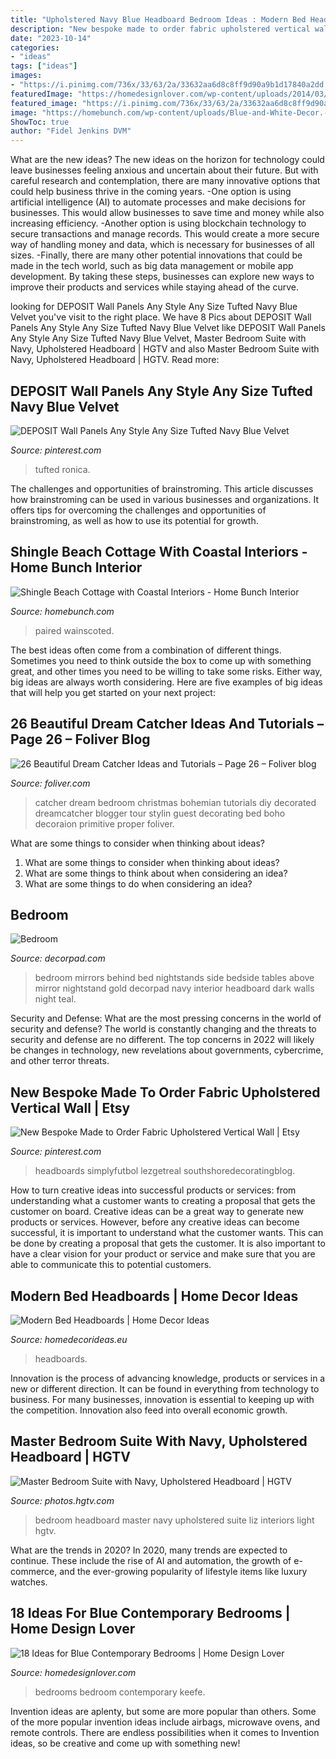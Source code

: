 ```yaml
---
title: "Upholstered Navy Blue Headboard Bedroom Ideas : Modern Bed Headboards"
description: "New bespoke made to order fabric upholstered vertical wall"
date: "2023-10-14"
categories:
- "ideas"
tags: ["ideas"]
images:
- "https://i.pinimg.com/736x/33/63/2a/33632aa6d8c8ff9d90a9b1d17840a2dd.jpg"
featuredImage: "https://homedesignlover.com/wp-content/uploads/2014/03/5-keller.jpg"
featured_image: "https://i.pinimg.com/736x/33/63/2a/33632aa6d8c8ff9d90a9b1d17840a2dd.jpg"
image: "https://homebunch.com/wp-content/uploads/Blue-and-White-Decor.-Bedroom-with-Blue-and-white-decor.-Morrison-Fairfax-Interiors-.jpg"
ShowToc: true
author: "Fidel Jenkins DVM"
---
```



What are the new ideas?
The new ideas on the horizon for technology could leave businesses feeling anxious and uncertain about their future. But with careful research and contemplation, there are many innovative options that could help business thrive in the coming years. 
-One option is using artificial intelligence (AI) to automate processes and make decisions for businesses. This would allow businesses to save time and money while also increasing efficiency. 
-Another option is using blockchain technology to secure transactions and manage records. This would create a more secure way of handling money and data, which is necessary for businesses of all sizes. 
-Finally, there are many other potential innovations that could be made in the tech world, such as big data management or mobile app development. By taking these steps, businesses can explore new ways to improve their products and services while staying ahead of the curve.

	

		
looking for DEPOSIT Wall Panels Any Style Any Size Tufted Navy Blue Velvet you've visit to the right place. We have 8 Pics about DEPOSIT Wall Panels Any Style Any Size Tufted Navy Blue Velvet like DEPOSIT Wall Panels Any Style Any Size Tufted Navy Blue Velvet, Master Bedroom Suite with Navy, Upholstered Headboard | HGTV and also Master Bedroom Suite with Navy, Upholstered Headboard | HGTV. Read more:
		
    
## DEPOSIT Wall Panels Any Style Any Size Tufted Navy Blue Velvet

<img loading=lazy src="https://i.pinimg.com/736x/c8/8e/71/c88e71baf68a4f2bdac7983ff807b133.jpg" onerror="this.onerror=null;this.src='https://tse3.mm.bing.net/th?id=OIP.8vMDP9Sj9YSOC-mSoMNmUQHaJx&amp;pid=15.1';" alt="DEPOSIT Wall Panels Any Style Any Size Tufted Navy Blue Velvet">

_Source: pinterest.com_

>tufted ronica. 

	

The challenges and opportunities of brainstroming.
This article discusses how brainstroming can be used in various businesses and organizations. It offers tips for overcoming the challenges and opportunities of brainstroming, as well as how to use its potential for growth.

    
## Shingle Beach Cottage With Coastal Interiors - Home Bunch Interior

<img loading=lazy src="https://homebunch.com/wp-content/uploads/Blue-and-White-Decor.-Bedroom-with-Blue-and-white-decor.-Morrison-Fairfax-Interiors-.jpg" onerror="this.onerror=null;this.src='https://tse2.mm.bing.net/th?id=OIP.RmHErxvxdAY_SxpH6zNhSgHaLM&amp;pid=15.1';" alt="Shingle Beach Cottage with Coastal Interiors - Home Bunch Interior">

_Source: homebunch.com_

>paired wainscoted. 

	

The best ideas often come from a combination of different things. Sometimes you need to think outside the box to come up with something great, and other times you need to be willing to take some risks. Either way, big ideas are always worth considering. Here are five examples of big ideas that will help you get started on your next project: 

    
## 26 Beautiful Dream Catcher Ideas And Tutorials – Page 26 – Foliver Blog

<img loading=lazy src="http://www.foliver.com/wp-content/uploads/2016/11/26-Bohemian-Bedroom-Decorated-with-Dream-catcher.jpg" onerror="this.onerror=null;this.src='https://tse4.mm.bing.net/th?id=OIP.aHw4qnlLrynC4YW28bFc0wHaLH&amp;pid=15.1';" alt="26 Beautiful Dream Catcher Ideas and Tutorials – Page 26 – Foliver blog">

_Source: foliver.com_

>catcher dream bedroom christmas bohemian tutorials diy decorated dreamcatcher blogger tour stylin guest decorating bed boho decoraion primitive proper foliver. 

	

What are some things to consider when thinking about ideas?
1. What are some things to consider when thinking about ideas?
2. What are some things to think about when considering an idea?
3. What are some things to do when considering an idea?

    
## Bedroom

<img loading=lazy src="https://cdn.decorpad.com/photos/2009/04/27/c7096c14d59a.jpg" onerror="this.onerror=null;this.src='https://tse2.mm.bing.net/th?id=OIP.1xHZdTCuQyp4dMcmulI3XQHaHa&amp;pid=15.1';" alt="Bedroom">

_Source: decorpad.com_

>bedroom mirrors behind bed nightstands side bedside tables above mirror nightstand gold decorpad navy interior headboard dark walls night teal. 

	

Security and Defense: What are the most pressing concerns in the world of security and defense?
The world is constantly changing and the threats to security and defense are no different. The top concerns in 2022 will likely be changes in technology, new revelations about governments, cybercrime, and other terror threats.

    
## New Bespoke Made To Order Fabric Upholstered Vertical Wall | Etsy

<img loading=lazy src="https://i.pinimg.com/736x/33/63/2a/33632aa6d8c8ff9d90a9b1d17840a2dd.jpg" onerror="this.onerror=null;this.src='https://tse3.mm.bing.net/th?id=OIP.df4rT15Bn2Ew4hw2pO28AwHaEx&amp;pid=15.1';" alt="New Bespoke Made to Order Fabric Upholstered Vertical Wall | Etsy">

_Source: pinterest.com_

>headboards simplyfutbol lezgetreal southshoredecoratingblog. 

	

How to turn creative ideas into successful products or services: from understanding what a customer wants to creating a proposal that gets the customer on board.
Creative ideas can be a great way to generate new products or services. However, before any creative ideas can become successful, it is important to understand what the customer wants. This can be done by creating a proposal that gets the customer. It is also important to have a clear vision for your product or service and make sure that you are able to communicate this to potential customers.

    
## Modern Bed Headboards | Home Decor Ideas

<img loading=lazy src="https://www.homedecorideas.eu/wp-content/uploads/2015/02/tEQSCDMf8hXx1.jpg" onerror="this.onerror=null;this.src='https://tse2.mm.bing.net/th?id=OIP.qYn74Mg8Mi3_7wB98fZ-lwHaF8&amp;pid=15.1';" alt="Modern Bed Headboards | Home Decor Ideas">

_Source: homedecorideas.eu_

>headboards. 

	

Innovation is the process of advancing knowledge, products or services in a new or different direction. It can be found in everything from technology to business. For many businesses, innovation is essential to keeping up with the competition. Innovation also feed into overall economic growth.

    
## Master Bedroom Suite With Navy, Upholstered Headboard | HGTV

<img loading=lazy src="https://hgtvhome.sndimg.com/content/dam/images/hgtv/fullset/2015/6/11/0/Liz-Light-Interiors_Hotel-Chic-Master-Bedroom-Suite_3.jpg.rend.hgtvcom.966.644.suffix/1434055087150.jpeg" onerror="this.onerror=null;this.src='https://tse4.mm.bing.net/th?id=OIP.ZnHy744KzB6KSFbGuilLPgHaE8&amp;pid=15.1';" alt="Master Bedroom Suite with Navy, Upholstered Headboard | HGTV">

_Source: photos.hgtv.com_

>bedroom headboard master navy upholstered suite liz interiors light hgtv. 

	

What are the trends in 2020?
In 2020, many trends are expected to continue. These include the rise of AI and automation, the growth of e-commerce, and the ever-growing popularity of lifestyle items like luxury watches.

    
## 18 Ideas For Blue Contemporary Bedrooms | Home Design Lover

<img loading=lazy src="https://homedesignlover.com/wp-content/uploads/2014/03/5-keller.jpg" onerror="this.onerror=null;this.src='https://tse1.mm.bing.net/th?id=OIP.2ow3GEgCP_P57LDmtXHy4QHaEc&amp;pid=15.1';" alt="18 Ideas for Blue Contemporary Bedrooms | Home Design Lover">

_Source: homedesignlover.com_

>bedrooms bedroom contemporary keefe. 

	

Invention ideas are aplenty, but some are more popular than others. Some of the more popular invention ideas include airbags, microwave ovens, and remote controls. There are endless possibilities when it comes to Invention ideas, so be creative and come up with something new!

